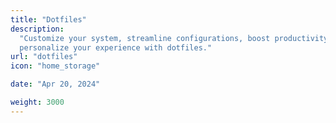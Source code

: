```yaml
---
title: "Dotfiles"
description:
  "Customize your system, streamline configurations, boost productivity, and
  personalize your experience with dotfiles."
url: "dotfiles"
icon: "home_storage"

date: "Apr 20, 2024"

weight: 3000
---
```


